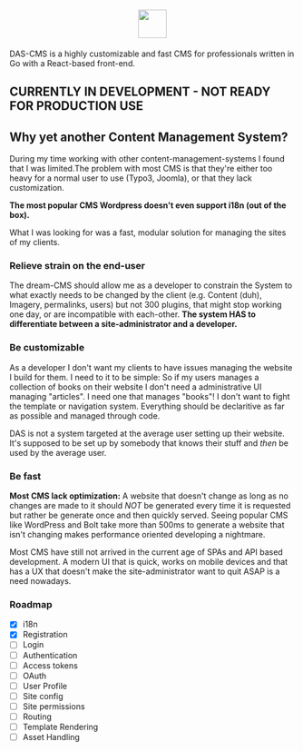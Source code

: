 <h1 align="center"><img src="http://i.imgur.com/cq4z9wA.png" height="50" /></h1>

DAS-CMS is a highly customizable and fast CMS for professionals written in Go with a React-based front-end. 


<h2>CURRENTLY IN DEVELOPMENT - NOT READY FOR PRODUCTION USE</h2>


## Why yet another Content Management System?
During my time working with other content-management-systems I found that I was limited.The problem with most CMS is that they're either too heavy for a normal user to use (Typo3, Joomla), or that they lack customization.

**The most popular CMS Wordpress doesn't even support i18n (out of the box).**

What I was looking for was a fast, modular solution for managing the sites of my clients.


### Relieve strain on the end-user

The dream-CMS should allow me as a developer to constrain the System to what exactly needs to be changed by the client (e.g. Content (duh), Imagery, permalinks, users) but not 300 plugins, that might stop working one day, or are incompatible with each-other. **The system HAS to differentiate between a site-administrator and a developer.**

### Be customizable 

As a developer I don't want my clients to have issues managing the website I build for them. I need to it to be simple: So if my users manages a collection of books on their website I don't need a administrative UI managing "articles". I need one that manages "books"! I don't want to fight the template or navigation system. Everything should be declaritive as far as possible and managed through code. 

DAS is not a system targeted at the average user setting up their website. It's supposed to be set up by somebody that knows their stuff and *then* be used by the average user.


###  Be fast

**Most CMS lack optimization:** A website that doesn't change as long as no changes are made to it should *NOT* be generated every time it is requested but rather be generate once and then quickly served. Seeing popular CMS like WordPress and Bolt take more than 500ms to generate a website that isn't changing makes performance oriented developing a nightmare.

Most CMS have still not arrived in the current age of SPAs and API based development. A modern UI that is quick, works on mobile devices and that has a UX that doesn't make the site-administrator want to quit ASAP is a need nowadays.



### Roadmap

* [x] i18n
* [x] Registration
* [ ] Login
* [ ] Authentication
* [ ] Access tokens
* [ ] OAuth
* [ ] User Profile
* [ ] Site config
* [ ] Site permissions
* [ ] Routing
* [ ] Template Rendering
* [ ] Asset Handling
